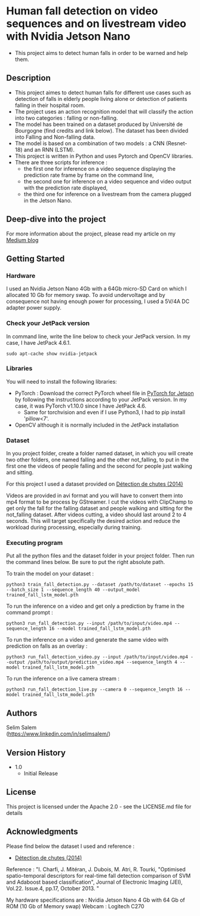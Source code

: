# Human fall detection on video sequences and on livestream video with Nvidia Jetson Nano
* This project aims to detect human falls in order to be warned and help them.
  
## Description

* This project aimes to detect human falls for different use cases such as detection of falls in elderly people living alone or detection of patients falling in their hospital room.
* The project uses an action recognition model that will classify the action into two categories : falling or non-falling. 
* The model has been trained on a dataset produced by Université de Bourgogne (find credits and link below). The dataset has been divided into Falling and Non-falling data.
* The model is based on a combination of two models : a CNN (Resnet-18) and an RNN (LSTM).
* This project is written in Python and uses Pytorch and OpenCV libraries.
* There are three scripts for inference :
  * the first one for inference on a video sequence displaying the prediction rate frame by frame on the command line,
  * the second one for inference on a video sequence and video output with the prediction rate displayed,
  * the third one for inference on a livestream from the camera plugged in the Jetson Nano.

## Deep-dive into the project

For more information about the project, please read my article on my [Medium blog](https://selim-salem.medium.com)

## Getting Started

### Hardware

I used an Nvidia Jetson Nano 4Gb with a 64Gb micro-SD Card on which I allocated 10 Gb for memory swap. To avoid undervoltage and by consequence not having enough power for processing, I used a 5V/4A DC adapter power supply.

### Check your JetPack version
In command line, write the line below to check your JetPack version. In my case, I have JetPack 4.6.1.
```
sudo apt-cache show nvidia-jetpack
```

### Libraries

You will need to install the following libraries:
* PyTorch : Download the correct PyTorch wheel file in [PyTorch for Jetson](https://forums.developer.nvidia.com/t/pytorch-for-jetson/72048) by following the instructions according to your JetPack version. In my case, it was PyTorch v1.10.0 since I have JetPack 4.6.
  * Same for torchvision and even if I use Python3, I had to pip install 'pillow<7'.
* OpenCV although it is normally included in the JetPack installation

### Dataset

In you project folder, create a folder named dataset, in which you will create two other folders, one named falling and the other not_falling, to put in the first one the videos of people falling and the second for people just walking and sitting. 

For this project I used a dataset provided on [Détection de chutes (2014)](https://search-data.ubfc.fr/ub/FR-13002091000019-2024-04-09_Fall-Detection-Dataset.html)

Videos are provided in avi format and you will have to convert them into mp4 format to be process by GStreamer. I cut the videos with ClipChamp to get only the fall for the falling dataset and people walking and sitting for the not_falling dataset. After videos cutting, a video should last around 2 to 4 seconds. This will target specifically the desired action and reduce the workload during processing, especially during training.

### Executing program

Put all the python files and the dataset folder in your project folder. Then run the command lines below. Be sure to put the right absolute path. 

To train the model on your dataset :
```
python3 train_fall_detection.py --dataset /path/to/dataset --epochs 15 --batch_size 1 --sequence_length 40 --output_model trained_fall_lstm_model.pth
```
To run the inference on a video and get only a prediction by frame in the command prompt :
```
python3 run_fall_detection.py --input /path/to/input/video.mp4 --sequence_length 16 --model trained_fall_lstm_model.pth
```
To run the inference on a video and generate the same video with prediction on falls as an overlay :
```
python3 run_fall_detection_video.py --input /path/to/input/video.mp4 --output /path/to/output/prediction_video.mp4 --sequence_length 4 --model trained_fall_lstm_model.pth
```
To run the inference on a live camera stream :
```
python3 run_fall_detection_live.py --camera 0 --sequence_length 16 --model trained_fall_lstm_model.pth
```

## Authors

Selim Salem  
(https://www.linkedin.com/in/selimsalem/)

## Version History

* 1.0
    * Initial Release

## License

This project is licensed under the Apache 2.0 - see the LICENSE.md file for details

## Acknowledgments

Please find below the dataset I used and reference : 
* [Détection de chutes (2014)](https://search-data.ubfc.fr/ub/FR-13002091000019-2024-04-09_Fall-Detection-Dataset.html)

Reference : "I. Charfi, J. Mitéran, J. Dubois, M. Atri, R. Tourki, "Optimised spatio-temporal descriptors for real-time fall detection comparison of SVM and Adaboost based classification", Journal of Electronic Imaging (JEI), Vol.22. Issue.4, pp.17, October 2013. "

My hardware specifications are :
Nvidia Jetson Nano 4 Gb with 64 Gb of ROM (10 Gb of Memory swap)
Webcam : Logitech C270
